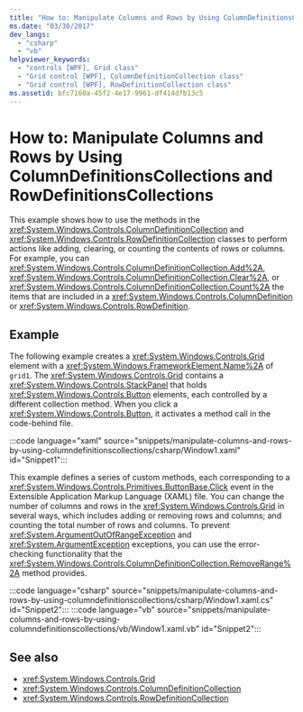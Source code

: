 ```yaml
---
title: "How to: Manipulate Columns and Rows by Using ColumnDefinitionsCollections and RowDefinitionsCollections"
ms.date: "03/30/2017"
dev_langs: 
  - "csharp"
  - "vb"
helpviewer_keywords: 
  - "controls [WPF], Grid class"
  - "Grid control [WPF], ColumnDefinitionCollection class"
  - "Grid control [WPF], RowDefinitionCollection class"
ms.assetid: bfc7160a-45f2-4e17-9961-df414dfb13c5
---
```

# How to: Manipulate Columns and Rows by Using ColumnDefinitionsCollections and RowDefinitionsCollections
This example shows how to use the methods in the <xref:System.Windows.Controls.ColumnDefinitionCollection> and <xref:System.Windows.Controls.RowDefinitionCollection> classes to perform actions like adding, clearing, or counting the contents of rows or columns. For example, you can <xref:System.Windows.Controls.ColumnDefinitionCollection.Add%2A>, <xref:System.Windows.Controls.ColumnDefinitionCollection.Clear%2A>, or <xref:System.Windows.Controls.ColumnDefinitionCollection.Count%2A> the items that are included in a <xref:System.Windows.Controls.ColumnDefinition> or <xref:System.Windows.Controls.RowDefinition>.  
  
## Example  
 The following example creates a <xref:System.Windows.Controls.Grid> element with a <xref:System.Windows.FrameworkElement.Name%2A> of `grid1`. The <xref:System.Windows.Controls.Grid> contains a <xref:System.Windows.Controls.StackPanel> that holds <xref:System.Windows.Controls.Button> elements, each controlled by a different collection method. When you click a <xref:System.Windows.Controls.Button>, it activates a method call in the code-behind file.  
  
:::code language="xaml" source="snippets/manipulate-columns-and-rows-by-using-columndefinitionscollections/csharp/Window1.xaml" id="Snippet1":::
  
 This example defines a series of custom methods, each corresponding to a <xref:System.Windows.Controls.Primitives.ButtonBase.Click> event in the Extensible Application Markup Language (XAML) file. You can change the number of columns and rows in the <xref:System.Windows.Controls.Grid> in several ways, which includes adding or removing rows and columns; and counting the total number of rows and columns. To prevent <xref:System.ArgumentOutOfRangeException> and <xref:System.ArgumentException> exceptions, you can use the error-checking functionality that the <xref:System.Windows.Controls.ColumnDefinitionCollection.RemoveRange%2A> method provides.  
  
:::code language="csharp" source="snippets/manipulate-columns-and-rows-by-using-columndefinitionscollections/csharp/Window1.xaml.cs" id="Snippet2":::
:::code language="vb" source="snippets/manipulate-columns-and-rows-by-using-columndefinitionscollections/vb/Window1.xaml.vb" id="Snippet2":::
  
## See also

- <xref:System.Windows.Controls.Grid>
- <xref:System.Windows.Controls.ColumnDefinitionCollection>
- <xref:System.Windows.Controls.RowDefinitionCollection>
